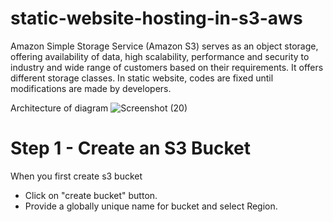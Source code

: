 # static-website-hosting-in-s3-aws

Amazon Simple Storage Service (Amazon S3) serves as an object storage, offering availability of data, high scalability, performance and security to industry and wide range of customers based on their requirements. It offers different storage classes. In static website, codes are fixed until modifications are made by developers.

Architecture of diagram
![Screenshot (20)](https://github.com/DHARANIDHARAN2307/static-website-hosting-in-s3-aws/assets/113666779/8280333f-bdaf-47ac-a337-5b2ab88b111b)

# Step 1 - Create an S3 Bucket
When you first create s3 bucket
* Click on "create bucket" button.
* Provide a globally unique name for bucket and select Region.

